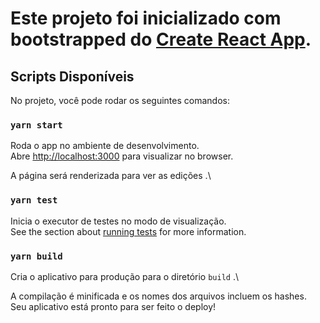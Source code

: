 # Este projeto foi inicializado com bootstrapped do [Create React App](https://github.com/facebook/create-react-app).

## Scripts Disponíveis

No projeto, você pode rodar os seguintes comandos:

### `yarn start`

Roda o app no ambiente de desenvolvimento.\
Abre [http://localhost:3000](http://localhost:3000) para visualizar no browser.

A página será renderizada para ver as edições .\

### `yarn test`

Inicia o executor de testes no modo de visualização.\
See the section about [running tests](https://facebook.github.io/create-react-app/docs/running-tests) for more information.

### `yarn build`

Cria o aplicativo para produção para o diretório `build` .\

A compilação é minificada e os nomes dos arquivos incluem os hashes.\
Seu aplicativo está pronto para ser feito o deploy!
